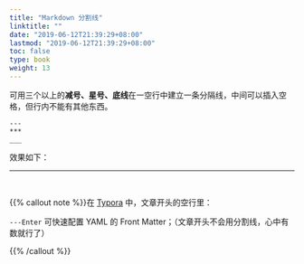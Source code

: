 ```yaml
---
title: "Markdown 分割线"
linktitle: ""
date: "2019-06-12T21:39:29+08:00"
lastmod: "2019-06-12T21:39:29+08:00"
toc: false
type: book
weight: 13
---
```


可用三个以上的**减号、星号、底线**在一空行中建立一条分隔线，中间可以插入空格，但行内不能有其他东西。

```
---
***
___
```

效果如下：

---

​    

{{% callout note %}}在 [Typora](https://www.typora.io/) 中，文章开头的空行里：

`---Enter` 可快速配置 YAML 的 Front Matter；（文章开头不会用分割线，心中有数就行了）

 {{% /callout %}}